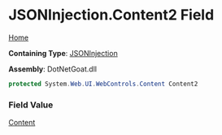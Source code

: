 # JSONInjection\.Content2 Field

[Home](../../../../../README.md)

**Containing Type**: [JSONInjection](../README.md)

**Assembly**: DotNetGoat\.dll

```csharp
protected System.Web.UI.WebControls.Content Content2
```

### Field Value

[Content](https://docs.microsoft.com/en-us/dotnet/api/system.web.ui.webcontrols.content)

